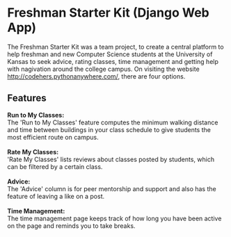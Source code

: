 # Freshman Starter Kit (Django Web App)

The Freshman Starter Kit was a team project, to create a central platform to help freshman and new Computer Science students at the University of Kansas to seek advice, rating classes, time management and getting help with nagivation around the college campus. On visiting the website <http://codehers.pythonanywhere.com/>, there are four options.
## Features

**Run to My Classes:** <br>The 'Run to My Classes' feature computes the minimum walking distance and time between buildings in your class schedule to give students the most efficient route on campus.</br><br>
**Rate My Classes:** <br>'Rate My Classes' lists reviews about classes posted by students, which can be filtered by a certain class.</br><br>
**Advice:** <br>The 'Advice' column is for peer mentorship and support and also has the feature of leaving a like on a post.</br><br>
**Time Management:**<br>The time management page keeps track of how long you have been active on the page and reminds you to take breaks.</br>

